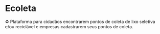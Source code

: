 # Ecoleta

♻️ Plataforma para cidadãos encontrarem pontos de coleta de lixo seletiva e/ou reciclável e empresas cadastrarem seus pontos de coleta.
